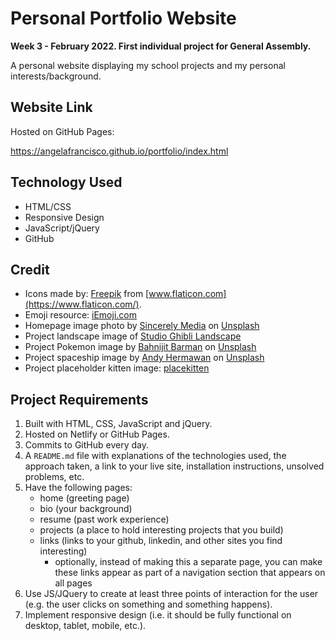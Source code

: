 # Personal Portfolio Website
**Week 3 - February 2022. First individual project for General Assembly.**

A personal website displaying my school projects and my personal interests/background.


## Website Link
Hosted on GitHub Pages:

https://angelafrancisco.github.io/portfolio/index.html


## Technology Used
- HTML/CSS
- Responsive Design
- JavaScript/jQuery
- GitHub


## Credit
- Icons made by: [Freepik](https://www.freepik.com) from [www.flaticon.com](https://www.flaticon.com/).
- Emoji resource: [iEmoji.com](http://www.iemoji.com/)
- Homepage image photo by [Sincerely Media](https://unsplash.com/@sincerelymedia?utm_source=unsplash&utm_medium=referral&utm_content=creditCopyText) on [Unsplash](https://unsplash.com/s/photos/pink-coffee?utm_source=unsplash&utm_medium=referral&utm_content=creditCopyText)
- Project landscape image of [Studio Ghibli Landscape](https://peakmemory.files.wordpress.com/2014/06/cliufqx.jpg)
- Project Pokemon image by [Bahnijit Barman](https://unsplash.com/@bahnijitb?utm_source=unsplash&utm_medium=referral&utm_content=creditCopyText) on [Unsplash](https://unsplash.com/s/photos/pokemon?utm_source=unsplash&utm_medium=referral&utm_content=creditCopyText)
- Project spaceship image by [Andy Hermawan](https://unsplash.com/@kolamdigital?utm_source=unsplash&utm_medium=referral&utm_content=creditCopyText) on [Unsplash](https://unsplash.com/s/photos/spaceship-toy?utm_source=unsplash&utm_medium=referral&utm_content=creditCopyText)
- Project placeholder kitten image: [placekitten](https://placekitten.com/)


## Project Requirements
1. Built with HTML, CSS, JavaScript and jQuery.
1. Hosted on Netlify or GitHub Pages.
1. Commits to GitHub every day.
1. A `README.md` file with explanations of the technologies used, the approach taken, a link to your live site, installation instructions, unsolved problems, etc.
1. Have the following pages:
	- home (greeting page)
	- bio (your background)
	- resume (past work experience)
	- projects (a place to hold interesting projects that you build)
	- links (links to your github, linkedin, and other sites you find interesting)
		- optionally, instead of making this a separate page, you can make these links appear as part of a navigation section that appears on all pages
1. Use JS/JQuery to create at least three points of interaction for the user (e.g. the user clicks on something and something happens).
1. Implement responsive design (i.e. it should be fully functional on desktop, tablet, mobile, etc.).